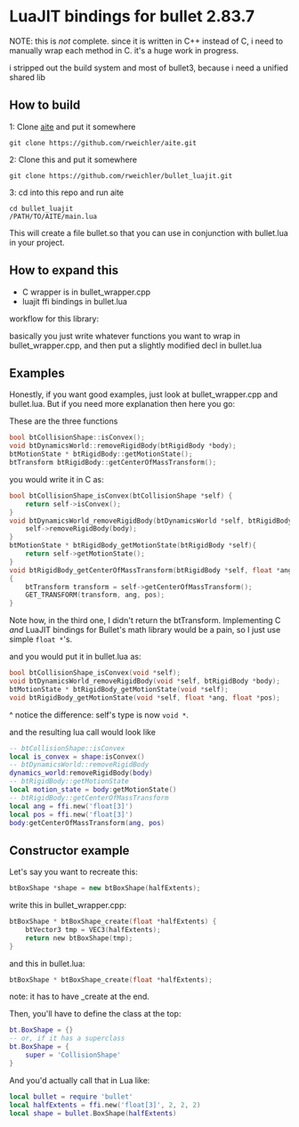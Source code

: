 # LuaJIT bindings for bullet 2.83.7

NOTE: this is *not* complete. since it is written in C++ instead of C, i need to manually wrap each method in C. it's a huge work in progress.

i stripped out the build system and most of bullet3, because i need a unified shared lib

## How to build

1: Clone [aite](https://github.com/rweichler/aite) and put it somewhere

```
git clone https://github.com/rweichler/aite.git
```

2: Clone this and put it somewhere

```
git clone https://github.com/rweichler/bullet_luajit.git
```

3: cd into this repo and run aite

```
cd bullet_luajit
/PATH/TO/AITE/main.lua
```

This will create a file bullet.so that you can use in conjunction with bullet.lua in your project.

## How to expand this

* C wrapper is in bullet\_wrapper.cpp
* luajit ffi bindings in bullet.lua

workflow for this library:

basically you just write whatever functions you want to wrap in bullet\_wrapper.cpp, and then put a slightly modified decl in bullet.lua

## Examples

Honestly, if you want good examples, just look at bullet\_wrapper.cpp and bullet.lua. But if you need more explanation then here you go:

These are the three functions

```cpp
bool btCollisionShape::isConvex();
void btDynamicsWorld::removeRigidBody(btRigidBody *body);
btMotionState * btRigidBody::getMotionState();
btTransform btRigidBody::getCenterOfMassTransform();
```

you would write it in C as:
```c
bool btCollisionShape_isConvex(btCollisionShape *self) {
    return self->isConvex();
}
void btDynamicsWorld_removeRigidBody(btDynamicsWorld *self, btRigidBody *body){
    self->removeRigidBody(body);
}
btMotionState * btRigidBody_getMotionState(btRigidBody *self){
    return self->getMotionState();
}
void btRigidBody_getCenterOfMassTransform(btRigidBody *self, float *ang, float *pos)
{
    btTransform transform = self->getCenterOfMassTransform();
    GET_TRANSFORM(transform, ang, pos);
}
```

Note how, in the third one, I didn't return the btTransform. Implementing C *and* LuaJIT bindings for Bullet's math library would be a pain, so I just use simple `float *`'s.

and you would put it in bullet.lua as:
```c
bool btCollisionShape_isConvex(void *self);
void btDynamicsWorld_removeRigidBody(void *self, btRigidBody *body);
btMotionState * btRigidBody_getMotionState(void *self);
void btRigidBody_getMotionState(void *self, float *ang, float *pos);
```

^ notice the difference: self's type is now `void *`.

and the resulting lua call would look like
```lua
-- btCollisionShape::isConvex
local is_convex = shape:isConvex()
-- btDynamicsWorld::removeRigidBody
dynamics_world:removeRigidBody(body)
-- btRigidBody::getMotionState
local motion_state = body:getMotionState()
-- btRigidBody::getCenterOfMassTransform
local ang = ffi.new('float[3]')
local pos = ffi.new('float[3]')
body:getCenterOfMassTransform(ang, pos)
```

## Constructor example

Let's say you want to recreate this:
```cpp
btBoxShape *shape = new btBoxShape(halfExtents);
```

write this in bullet\_wrapper.cpp:
```c
btBoxShape * btBoxShape_create(float *halfExtents) {
    btVector3 tmp = VEC3(halfExtents);
    return new btBoxShape(tmp);
}
```

and this in bullet.lua:
```c
btBoxShape * btBoxShape_create(float *halfExtents);
```

note: it has to have _create at the end.

Then, you'll have to define the class at the top:
```lua
bt.BoxShape = {}
-- or, if it has a superclass
bt.BoxShape = {
    super = 'CollisionShape'
}
```

And you'd actually call that in Lua like:
```lua
local bullet = require 'bullet'
local halfExtents = ffi.new('float[3]', 2, 2, 2)
local shape = bullet.BoxShape(halfExtents)
```
